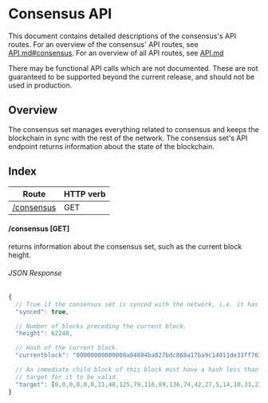 Consensus API
=============

This document contains detailed descriptions of the consensus's API routes. For
an overview of the consensus' API routes, see
[API.md#consensus](/doc/API.md#consensus).  For an overview of all API routes,
see [API.md](/doc/API.md)

There may be functional API calls which are not documented. These are not
guaranteed to be supported beyond the current release, and should not be used
in production.

Overview
--------

The consensus set manages everything related to consensus and keeps the
blockchain in sync with the rest of the network. The consensus set's API
endpoint returns information about the state of the blockchain.

Index
-----

| Route                        | HTTP verb |
| ---------------------------- | --------- |
| [/consensus](#consensus-get) | GET       |

#### /consensus [GET]

returns information about the consensus set, such as the current block height.

###### JSON Response
```javascript
{
  // True if the consensus set is synced with the network, i.e. it has downloaded the entire blockchain.
  "synced": true,

  // Number of blocks preceding the current block.
  "height": 62248,

  // Hash of the current block.
  "currentblock": "00000000000008a84884ba827bdc868a17ba9c14011de33ff763bd95779a9cf1",

  // An immediate child block of this block must have a hash less than this
  // target for it to be valid.
  "target": [0,0,0,0,0,0,11,48,125,79,116,89,136,74,42,27,5,14,10,31,23,53,226,238,202,219,5,204,38,32,59,165]
}
```
